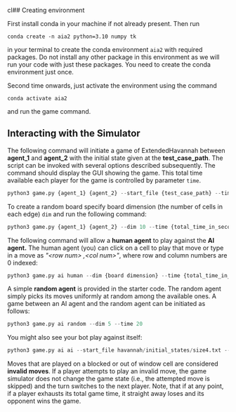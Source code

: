 cl## Creating environment

First install conda in your machine if not already present. Then run 

    conda create -n aia2 python=3.10 numpy tk
    
in your terminal to create the conda environment `aia2` with required packages. Do not install any other package in this environment as we will run your code with just these packages. You need to create the conda environment just once. 

Second time onwards, just activate the environment using the command
    
    conda activate aia2

and run the game command.

## Interacting with the Simulator

The following command will initiate a game of ExtendedHavannah between **agent_1** and **agent_2** with the initial state given at the **test_case_path**. The script can be invoked with several options described subsequently. The command should display the GUI showing the game. This total time available each player for the game is controlled by parameter `time`.

```python
python3 game.py {agent_1} {agent_2} --start_file {test_case_path} --time {total_time_in_seconds}
```

To create a random board specify board dimension (the number of cells in each edge) `dim` and run the following command:

```python
python3 game.py {agent_1} {agent_2} --dim 10 --time {total_time_in_seconds}
```

The following command will allow a **human agent** to play against the **AI agent.** The human agent (you) can click on a cell to play that move or type in a move as *"\<row num\> ,\<col num\>"*, where row and column numbers are 0 indexed:

```python
python3 game.py ai human --dim {board dimension} --time {total_time_in_seconds}
```

A simple **random agent** is provided in the starter code. The random agent simply picks its moves uniformly at random among the available ones. A game between an AI agent and the random agent can be initiated as follows:

```python
python3 game.py ai random --dim 5 --time 20
```

You might also see your bot play against itself:

```python
python3 game.py ai ai --start_file havannah/initial_states/size4.txt --time 20
```

Moves that are played on a blocked or out of window cell are considered **invalid moves**. If a player attempts to play an invalid move, the game simulator does not change the game state (i.e., the attempted move is skipped) and the turn switches to the next player. Note, that if at any point, if a player exhausts its total game time, it straight away loses and its opponent wins the game.
